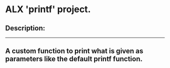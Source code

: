# ALX 'printf' project.

## Description: 
--------------------------

 A custom function to print what is given as parameters like the default printf function.
--------------------------
